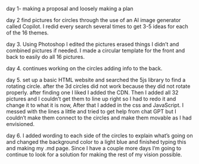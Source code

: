 day 1- making a proposal and loosely making a plan

day 2 find pictures for circles through the use of an AI image generator called Copilot. I redid every search several times to get 3-5 ideas for each of the 16 themes. 

day 3. Using Photoshop I edited the pictures erased things I didn’t and combined pictures if needed. I made a circular template for the front and back to easily do all 16 pictures. 

day 4. continues working on the circles adding info to the back.

day 5. set up a basic HTML website and searched the 5js library to find a rotating circle. after the 3d circles 
did not work because they did not rotate properly. after finding one I liked  I added the CDN. Then I added
all 32 pictures and I couldn’t get them to line up right so I had to redo it and change it to what it is now, After that I added in the css and JavaScript. I messed with the lines a little and tried to get help from chat GPT but I couldn’t make them connect to the circles and make them movable as I had envisioned. 

day 6. I added wording to each side of the circles to explain what’s going on and changed the background color to a light blue and finished typing this and making my .md page. Since I have a couple more days I’m going to continue to look for a solution for making the rest of my vision possible. 